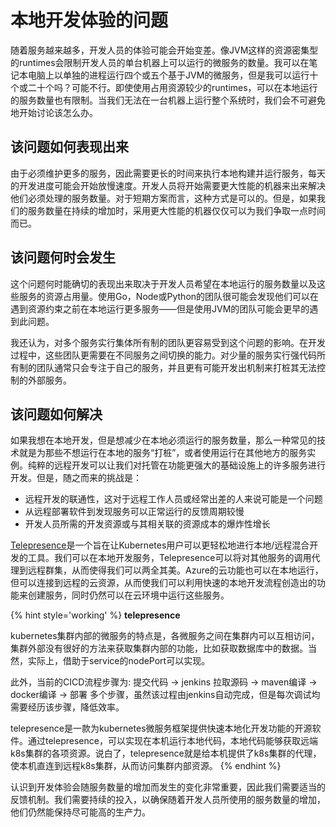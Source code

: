 # 本地开发体验的问题
随着服务越来越多，开发人员的体验可能会开始变差。像JVM这样的资源密集型的runtimes会限制开发人员的单台机器上可以运行的微服务的数量。我可以在笔记本电脑上以单独的进程运行四个或五个基于JVM的微服务，但是我可以运行十个或二十个吗？可能不行。即使使用占用资源较少的runtimes，可以在本地运行的服务数量也有限制。当我们无法在一台机器上运行整个系统时，我们会不可避免地开始讨论该怎么办。

## 该问题如何表现出来
由于必须维护更多的服务，因此需要更长的时间来执行本地构建并运行服务，每天的开发进度可能会开始放慢速度。开发人员将开始需要更大性能的机器来出来解决他们必须处理的服务数量。对于短期方案而言，这种方式是可以的。但是，如果我们的服务数量在持续的增加时，采用更大性能的机器仅仅可以为我们争取一点时间而已。

## 该问题何时会发生
这个问题何时能确切的表现出来取决于开发人员希望在本地运行的服务数量以及这些服务的资源占用量。使用Go，Node或Python的团队很可能会发现他们可以在遇到资源约束之前在本地运行更多服务——但是使用JVM的团队可能会更早的遇到此问题。

我还认为，对多个服务实行集体所有制的团队更容易受到这个问题的影响。在开发过程中，这些团队更需要在不同服务之间切换的能力。对少量的服务实行强代码所有制的团队通常只会专注于自己的服务，并且更有可能开发出机制来打桩其无法控制的外部服务。

## 该问题如何解决
如果我想在本地开发，但是想减少在本地必须运行的服务数量，那么一种常见的技术就是为那些不想运行在本地的服务“打桩”，或者使用运行在其他地方的服务实例。纯粹的远程开发可以让我们对托管在功能更强大的基础设施上的许多服务进行开发。但是，随之而来的挑战是：
* 远程开发的联通性，这对于远程工作人员或经常出差的人来说可能是一个问题
* 从远程部署软件到发现服务可以正常运行的反馈周期较慢
* 开发人员所需的开发资源或与其相关联的资源成本的爆炸性增长

[Telepresence](https://www.telepresence.io/)是一个旨在让Kubernetes用户可以更轻松地进行本地/远程混合开发的工具。我们可以在本地开发服务，Telepresence可以将对其他服务的调用代理到远程群集，从而使得我们可以两全其美。Azure的云功能也可以在本地运行，但可以连接到远程的云资源，从而使我们可以利用快速的本地开发流程创造出的功能来创建服务，同时仍然可以在云环境中运行这些服务。

{% hint style='working' %}
**telepresence**

kubernetes集群内部的微服务的特点是，各微服务之间在集群内可以互相访问，集群外部没有很好的方法来获取集群内部的功能，比如获取数据库中的数据。当然，实际上，借助于service的nodePort可以实现。

此外，当前的CICD流程步骤为: 提交代码 -> jenkins 拉取源码 -> maven编译 -> docker编译 -> 部署
多个步骤，虽然该过程由jenkins自动完成，但是每次调试均需要经历该步骤，降低效率。

telepresence是一款为kubernetes微服务框架提供快速本地化开发功能的开源软件。通过telepresence，可以实现在本机运行本地代码，本地代码能够获取远端k8s集群的各项资源。说白了，telepresence就是给本机提供了k8s集群的代理，使本机直连到远程k8s集群，从而访问集群内部资源。
{% endhint %}

认识到开发体验会随服务数量的增加而发生的变化非常重要，因此我们需要适当的反馈机制。我们需要持续的投入，以确保随着开发人员所使用的服务数量的增加，他们仍然能保持尽可能高的生产力。
